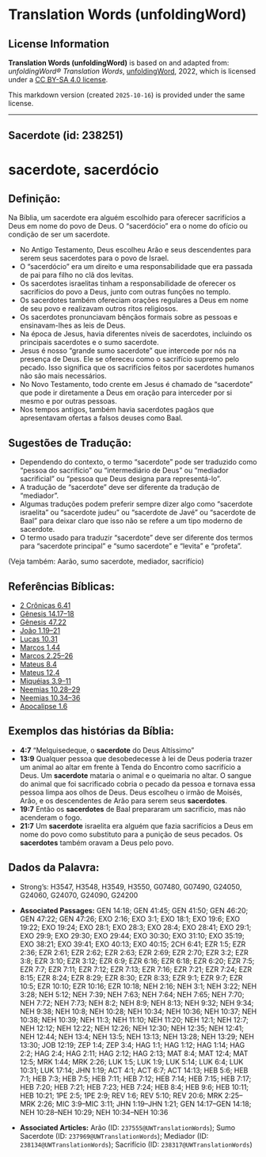 # Translation Words (unfoldingWord)

## License Information

**Translation Words (unfoldingWord)** is based on and adapted from: _unfoldingWord® Translation Words_, [unfoldingWord](https://unfoldingword.org/utw), 2022, which is licensed under a [CC BY-SA 4.0 license](https://creativecommons.org/licenses/by-sa/4.0/legalcode.en).

This markdown version (created `2025-10-16`) is provided under the same license.



--------------------------------

## Sacerdote (id: 238251)

sacerdote, sacerdócio
=====================

Definição:
----------

Na Bíblia, um sacerdote era alguém escolhido para oferecer sacrifícios a Deus em nome do povo de Deus. O “sacerdócio” era o nome do ofício ou condição de ser um sacerdote.

* No Antigo Testamento, Deus escolheu Arão e seus descendentes para serem seus sacerdotes para o povo de Israel.
* O “sacerdócio” era um direito e uma responsabilidade que era passada de pai para filho no clã dos levitas.
* Os sacerdotes israelitas tinham a responsabilidade de oferecer os sacrifícios do povo a Deus, junto com outras funções no templo.
* Os sacerdotes também ofereciam orações regulares a Deus em nome de seu povo e realizavam outros ritos religiosos.
* Os sacerdotes pronunciavam bênçãos formais sobre as pessoas e ensinavam\-lhes as leis de Deus.
* Na época de Jesus, havia diferentes níveis de sacerdotes, incluindo os principais sacerdotes e o sumo sacerdote.
* Jesus é nosso “grande sumo sacerdote” que intercede por nós na presença de Deus. Ele se ofereceu como o sacrifício supremo pelo pecado. Isso significa que os sacrifícios feitos por sacerdotes humanos não são mais necessários.
* No Novo Testamento, todo crente em Jesus é chamado de “sacerdote” que pode ir diretamente a Deus em oração para interceder por si mesmo e por outras pessoas.
* Nos tempos antigos, também havia sacerdotes pagãos que apresentavam ofertas a falsos deuses como Baal.

Sugestões de Tradução:
----------------------

* Dependendo do contexto, o termo “sacerdote” pode ser traduzido como “pessoa do sacrifício” ou “intermediário de Deus” ou “mediador sacrificial” ou “pessoa que Deus designa para representá\-lo”.
* A tradução de “sacerdote” deve ser diferente da tradução de “mediador”.
* Algumas traduções podem preferir sempre dizer algo como “sacerdote israelita” ou “sacerdote judeu” ou “sacerdote de Javé” ou “sacerdote de Baal” para deixar claro que isso não se refere a um tipo moderno de sacerdote.
* O termo usado para traduzir “sacerdote” deve ser diferente dos termos para “sacerdote principal” e “sumo sacerdote” e “levita” e “profeta”.

(Veja também: Aarão, sumo sacerdote, mediador, sacrifício)

Referências Bíblicas:
---------------------

* [2 Crônicas 6\.41](https://ref.ly/2Chr6:41)
* [Gênesis 14\.17–18](https://ref.ly/Gen14:17-Gen14:18)
* [Gênesis 47\.22](https://ref.ly/Gen47:22)
* [João 1\.19–21](https://ref.ly/John1:19-John1:21)
* [Lucas 10\.31](https://ref.ly/Luke10:31)
* [Marcos 1\.44](https://ref.ly/Mark1:44)
* [Marcos 2\.25–26](https://ref.ly/Mark2:25-Mark2:26)
* [Mateus 8\.4](https://ref.ly/Matt8:4)
* [Mateus 12\.4](https://ref.ly/Matt12:4)
* [Miquéias 3\.9–11](https://ref.ly/Mic3:9-Mic3:11)
* [Neemias 10\.28–29](https://ref.ly/Neh10:28-Neh10:29)
* [Neemias 10\.34–36](https://ref.ly/Neh10:34-Neh10:36)
* [Apocalipse 1\.6](https://ref.ly/Rev1:6)

Exemplos das histórias da Bíblia:
---------------------------------

* **4:7** “Melquisedeque, o **sacerdote** do Deus Altíssimo”
* **13:9** Qualquer pessoa que desobedecesse à lei de Deus poderia trazer um animal ao altar em frente à Tenda do Encontro como sacrifício a Deus. Um **sacerdote** mataria o animal e o queimaria no altar. O sangue do animal que foi sacrificado cobria o pecado da pessoa e tornava essa pessoa limpa aos olhos de Deus. Deus escolheu o irmão de Moisés, Arão, e os descendentes de Arão para serem seus **sacerdotes**.
* **19:7** Então os **sacerdotes** de Baal prepararam um sacrifício, mas não acenderam o fogo.
* **21:7** Um **sacerdote** israelita era alguém que fazia sacrifícios a Deus em nome do povo como substituto para a punição de seus pecados. Os **sacerdotes** também oravam a Deus pelo povo.

Dados da Palavra:
-----------------

* Strong’s: H3547, H3548, H3549, H3550, G07480, G07490, G24050, G24060, G24070, G24090, G24200

* **Associated Passages:** GEN 14:18; GEN 41:45; GEN 41:50; GEN 46:20; GEN 47:22; GEN 47:26; EXO 2:16; EXO 3:1; EXO 18:1; EXO 19:6; EXO 19:22; EXO 19:24; EXO 28:1; EXO 28:3; EXO 28:4; EXO 28:41; EXO 29:1; EXO 29:9; EXO 29:30; EXO 29:44; EXO 30:30; EXO 31:10; EXO 35:19; EXO 38:21; EXO 39:41; EXO 40:13; EXO 40:15; 2CH 6:41; EZR 1:5; EZR 2:36; EZR 2:61; EZR 2:62; EZR 2:63; EZR 2:69; EZR 2:70; EZR 3:2; EZR 3:8; EZR 3:10; EZR 3:12; EZR 6:9; EZR 6:16; EZR 6:18; EZR 6:20; EZR 7:5; EZR 7:7; EZR 7:11; EZR 7:12; EZR 7:13; EZR 7:16; EZR 7:21; EZR 7:24; EZR 8:15; EZR 8:24; EZR 8:29; EZR 8:30; EZR 8:33; EZR 9:1; EZR 9:7; EZR 10:5; EZR 10:10; EZR 10:16; EZR 10:18; NEH 2:16; NEH 3:1; NEH 3:22; NEH 3:28; NEH 5:12; NEH 7:39; NEH 7:63; NEH 7:64; NEH 7:65; NEH 7:70; NEH 7:72; NEH 7:73; NEH 8:2; NEH 8:9; NEH 8:13; NEH 9:32; NEH 9:34; NEH 9:38; NEH 10:8; NEH 10:28; NEH 10:34; NEH 10:36; NEH 10:37; NEH 10:38; NEH 10:39; NEH 11:3; NEH 11:10; NEH 11:20; NEH 12:1; NEH 12:7; NEH 12:12; NEH 12:22; NEH 12:26; NEH 12:30; NEH 12:35; NEH 12:41; NEH 12:44; NEH 13:4; NEH 13:5; NEH 13:13; NEH 13:28; NEH 13:29; NEH 13:30; JOB 12:19; ZEP 1:4; ZEP 3:4; HAG 1:1; HAG 1:12; HAG 1:14; HAG 2:2; HAG 2:4; HAG 2:11; HAG 2:12; HAG 2:13; MAT 8:4; MAT 12:4; MAT 12:5; MRK 1:44; MRK 2:26; LUK 1:5; LUK 1:9; LUK 5:14; LUK 6:4; LUK 10:31; LUK 17:14; JHN 1:19; ACT 4:1; ACT 6:7; ACT 14:13; HEB 5:6; HEB 7:1; HEB 7:3; HEB 7:5; HEB 7:11; HEB 7:12; HEB 7:14; HEB 7:15; HEB 7:17; HEB 7:20; HEB 7:21; HEB 7:23; HEB 7:24; HEB 8:4; HEB 9:6; HEB 10:11; HEB 10:21; 1PE 2:5; 1PE 2:9; REV 1:6; REV 5:10; REV 20:6; MRK 2:25–MRK 2:26; MIC 3:9–MIC 3:11; JHN 1:19–JHN 1:21; GEN 14:17–GEN 14:18; NEH 10:28–NEH 10:29; NEH 10:34–NEH 10:36
* **Associated Articles:** Arão (ID: `237555@UWTranslationWords`); Sumo Sacerdote (ID: `237969@UWTranslationWords`); Mediador (ID: `238134@UWTranslationWords`); Sacrifício (ID: `238317@UWTranslationWords`)

